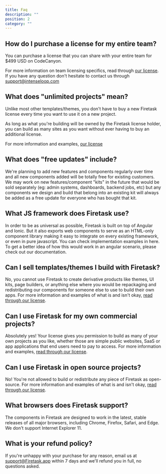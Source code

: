 ```yaml
---
title: Faq
description: ""
position: 2
category: ""
---
```


## How do I purchase a license for my entire team?

You can purchase a license that you can share with your entire team for $499 USD on CodeCanyon.

For more information on team licensing specifics, read through [our license](/license#team-license). If you have any question don't hesitate to contact us through support@intenseloop.com

## What does "unlimited projects" mean?

Unlike most other templates/themes, you don't have to buy a new Firetask license every time you want to use it on a new project.

As long as what you're building will be owned by the Firetask license holder, you can build as many sites as you want without ever having to buy an additional license.

For more information and examples, [our license](/license)

## What does "free updates" include?

We're planning to add new features and components regularly over time and all new components added will be totally free for existing customers. We may work on new features/component "kits" in the future that would be sold separately (eg: admin systems, dashboards, backend jobs, etc) but any components we design and build that belong into an existing kit will always be added as a free update for everyone who has bought that kit.

## What JS framework does Firetask use?

In order to be as universal as possible, Firetask is built on top of Angular and Ionic. But it also exports web components to serve as an HTML-only component library making it easy to integrate on every existing framework, or even in pure javascript. You can check implementation examples in here. To get a better idea of how this would work in an angular scenario, please check out our documentation.

## Can I sell templates/themes I build with Firetask?

No, you cannot use Firetask to create derivative products like themes, UI kits, page builders, or anything else where you would be repackaging and redistributing our components for someone else to use to build their own apps. For more information and examples of what is and isn't okay, [read through our license](/license).

## Can I use Firetask for my own commercial projects?

Absolutely yes! Your license gives you permission to build as many of your own projects as you like, whether those are simple public websites, SaaS or app applications that end users need to pay to access.
For more information and examples, [read through our license](/license).

## Can I use Firetask in open source projects?

No! You're not allowed to build or redistribute any piece of Firetask as open-source.
For more information and examples of what is and isn't okay, [read through our license](/license).

## What browsers does Firetask support?

The components in Firetask are designed to work in the latest, stable releases of all major browsers, including Chrome, Firefox, Safari, and Edge. We don't support Internet Explorer 11.

## What is your refund policy?

If you're unhappy with your purchase for any reason, email us at support@Firetask.app within 7 days and we'll refund you in full, no questions asked.
